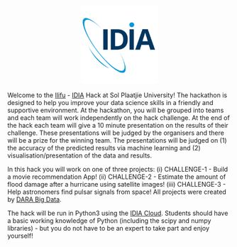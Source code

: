 <p align="center"><img width=35% src="https://github.com/idia-astro/hackathon-Sol-Plaatje/blob/master/CHALLENGE-2/media/idia_square_logo.png"></p>

Welcome to the [Ilifu](http://www.ilifu.ac.za/) - [IDIA](https://www.idia.ac.za/) Hack at Sol Plaatjie University! The hackathon is designed to help you improve your data science skills in a friendly and supportive environment. At the hackathon, you will be grouped into teams and each team will work independently on the hack challenge. At the end of the hack each team will give a 10 minute presentation on the results of their challenge. These presentations will be judged by the organisers and there will be a prize for the winning team. The presentations will be judged on (1) the accuracy of the predicted results via machine learning and (2) visualisation/presentation of the data and results.

In this hack you will work on one of three projects: (i) CHALLENGE-1 - Build a movie recommendation App! (ii) CHALLENGE-2 - Estimate the amount of flood damage after a hurricane using satellite images! (iii) CHALLENGE-3 - Help astronomers find pulsar signals from space! All projects were created by [DARA Big Data](https://www.darabigdata.com).

The hack will be run in Python3 using the [IDIA Cloud](idia.ac.za/research-and-projects/african-research-cloud). Students should have a basic working knowledge of Python (including the scipy and numpy libraries) - but you do not have to be an expert to take part and enjoy yourself!


